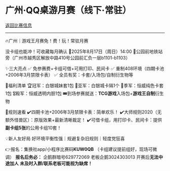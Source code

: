 # 广州·QQ桌游月赛（线下·常驻）

[返回比赛信息](../../../../Competitions.html)  

---

🔥广州｜游戏王月赛免！费！玩！常驻月赛

没卡组也能冲！可收藏每月确认
📅2025年8月17日（周日）14:00
📍公园前地铁站旁（广州市越秀区解放中路410号公园前汇负一层b1101-b1103）

✨三大亮点
✅ 免参赛费+卡组可借+可用打印、民间卡
✅ 重制408环境（四期卡池+2006年3月禁限卡表）
✅ 全员有奖：卡套/入场包/自制衍生物等

🎁福利清单
🏆冠军：白银城妹套1包
🥈亚军：白银城卡隔1个
🥉季军：恒威纯色卡套1包
🎖殿军：恒威透明内胆1包
🎟到场参赛就送：**TCG游戏**入场包+**游戏王自制**衍生物

📜规则速看
✔️四期卡池+2006年3月禁限卡表：简单欢乐！
✔️大师规则2020（无额外怪兽区）：原版效果+最新清晰裁定！
✔️可借卡组，用打印卡、民间卡：提供**副卡组5张**的公用卡组10套！

💡新人友好局
好环境平衡性强｜规避复杂旧规则｜轻度党狂喜

👉报名：集换社app/小程序比赛码**KUW0QB**
（卡组建议提前组好，现场可微调）
**报名后务必：**
企鹅群暗号629772069
老板企鹅3024303013
开赛后**无法中途加人**
**未及时入群/联系老板可能视为缺席！**